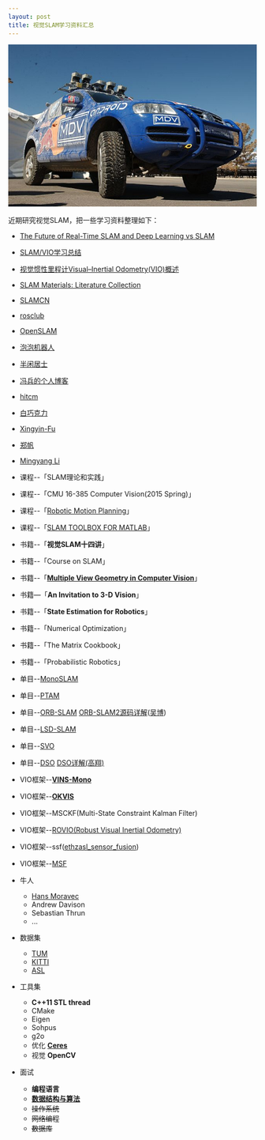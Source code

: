 ```yaml
---
layout: post
title: 视觉SLAM学习资料汇总
---
```


![Stanley](/images/640px-Stanley2.JPG)

近期研究视觉SLAM，把一些学习资料整理如下：

- [The Future of Real-Time SLAM and Deep Learning vs SLAM](http://www.computervisionblog.com/2016/01/why-slam-matters-future-of-real-time.html)
- [SLAM/VIO学习总结](https://mp.weixin.qq.com/s/uDmc93Q_bhmMAz_rNdcBVg)
- [视觉惯性里程计Visual–Inertial Odometry(VIO)概述](https://www.cnblogs.com/hitcm/p/6327442.html)
- [SLAM Materials: Literature Collection](https://fzheng.me/2016/03/13/slam-papers/)
- [SLAMCN](http://www.slamcn.org/index.php/%E9%A6%96%E9%A1%B5)
- [rosclub](http://rosclub.cn/cate-1.html)
- [OpenSLAM](https://openslam.org/)
- [泡泡机器人](http://paopaorobot.org/)
- [半闲居士](http://www.cnblogs.com/gaoxiang12/)
- [冯兵的个人博客](http://fengbing.net/)
- [hitcm](http://www.cnblogs.com/hitcm/)
- [白巧克力](https://blog.csdn.net/heyijia0327)
- [Xingyin-Fu](https://blog.csdn.net/fuxingyin/article/list)
- [郑帆](http://fzheng.me/cn/)
- [Mingyang Li](https://sites.google.com/site/mingyangli009/)
- 课程--「SLAM理论和实践」
- 课程--「CMU 16-385 Computer Vision(2015 Spring)」
- 课程--「[Robotic Motion Planning](https://www.cs.cmu.edu/~motionplanning/)」
- 课程--「[SLAM TOOLBOX FOR MATLAB](http://www.iri.upc.edu/people/jsola/JoanSola/eng/toolbox.html)」
- 书籍--「**视觉SLAM十四讲**」
- 书籍--「Course on SLAM」
- 书籍--「[**Multiple View Geometry in Computer Vision**](http://www.robots.ox.ac.uk/~vgg/hzbook/)」
- 书籍—「**An Invitation to 3-D Vision**」
- 书籍--「**State Estimation for Robotics**」
- 书籍--「Numerical Optimization」
- 书籍--「The Matrix Cookbook」
- 书籍--「Probabilistic Robotics」
- 单目--[MonoSLAM](https://github.com/hanmekim/SceneLib2)
- 单目--[PTAM](https://github.com/Oxford-PTAM/PTAM-GPL)
- 单目--[ORB-SLAM](https://github.com/raulmur/ORB_SLAM2) [ORB-SLAM2源码详解](http://git.oschina.net/paopaoslam/ORB-SLAM2)([吴博](https://blog.csdn.net/wendox))
- 单目--[LSD-SLAM](https://github.com/tum-vision/lsd_slam)
- 单目--[SVO](https://github.com/uzh-rpg/rpg_svo)
- 单目--[DSO](https://github.com/JakobEngel/dso) [DSO详解(高翔)](https://zhuanlan.zhihu.com/p/29177540)
- VIO框架--[**VINS-Mono**](https://github.com/HKUST-Aerial-Robotics/VINS-Mono)
- VIO框架--[**OKVIS**](https://github.com/ethz-asl/okvis)
- VIO框架--MSCKF(Multi-State Constraint Kalman Filter)
- VIO框架--[ROVIO(Robust Visual Inertial Odometry)](https://github.com/ethz-asl/rovio)
- VIO框架--ssf([ethzasl_sensor_fusion](https://github.com/ethz-asl/ethzasl_sensor_fusion))
- VIO框架--[MSF](https://github.com/ethz-asl/ethzasl_msf)
- 牛人

  - [Hans Moravec](https://www.frc.ri.cmu.edu/~hpm/)
  - Andrew Davison
  - Sebastian Thrun
  - ...
- 数据集

  - [TUM](https://vision.in.tum.de/data/datasets)
  - [KITTI](http://www.cvlibs.net/datasets/kitti/)
  - [ASL](https://projects.asl.ethz.ch/datasets/)
- 工具集

  - **C++11 STL thread**
  - CMake
  - Eigen
  - Sohpus
  - g2o
  - 优化 [**Ceres**](http://ceres-solver.org/index.html)
  - 视觉 **OpenCV**
- 面试
  - **编程语言**
  - [**数据结构与算法**](http://www.cnblogs.com/skywang12345/p/3603935.html)
  - ~~操作系统~~
  - ~~网络编程~~
  - ~~数据库~~
